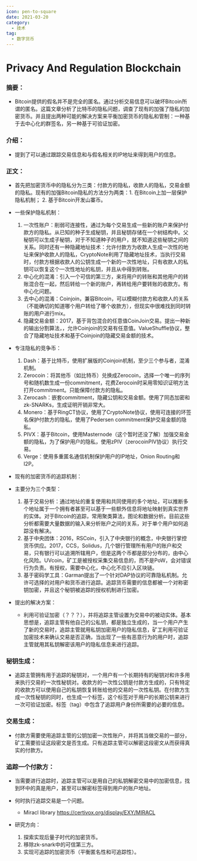 ```yaml
---
icon: pen-to-square
date: 2021-03-20
category:
  - 技术
tag:
  - 数字货币
---
```



# Privacy And Regulation Blockchain
### 摘要：
* Bitcoin提供的假名并不是完全的匿名。通过分析交易信息可以破坏Bitcoin所谓的匿名。这篇文章分析了比特币的隐私问题，调查了现有的加强了隐私的加密货币。并且提出两种可能的解决方案来平衡加密货币的隐私和管制：一种基于去中心化的群签名，另一种基于可验证加密。

### 介绍：
* 提到了可以通过跟踪交易信息和与假名相关的IP地址来得到用户的信息。

### 正文：
* 首先把加密货币中的隐私分为三类：付款方的隐私，收款人的隐私，交易金额的隐私。现有的加强Bitcoin隐私的方法分为两类：1. 在Bitcoin上加一层保护隐私机制； 2. 基于Bitcoin开发山寨币。

* 一些保护隐私机制：

    1. 一次性账户：削弱可连接性，通过为每个交易生成一些新的账户来保护付款方的隐私。从已知的种子生成秘钥，并且秘钥存储在一个树结构中。父秘钥可以生成子秘钥，对于不知道种子的用户，就不知道这些秘钥之间的关系。同时还有一种隐藏地址技术：允许付款方为收款人生成一次性的地址来保护收款人的隐私，CryptoNote利用了隐藏地址技术，当执行交易时，付款方根据收款人的公钥生成一个新的一次性地址，只有收款人的私钥可以恢复这个一次性地址的私钥，并且从中得到转账。
    2. 中心化的混淆：引入一个可信的第三方，来将用户的转账和其他用户的转账混合在一起，然后转给一个新的账户，再转给用户要转账的收款方。有中心化问题。
    3. 去中心的混淆：Coinjoin，兼容Bitcoin，可以模糊付款方和收款人的关系（不能确切的知道哪个用户转给了哪个收款方），但现实中很难找到同时转账的用户进行mix。
    4. 隐藏交易金额：2017，基于背包混合的任意值CoinJoin交易。提出一种新的输出分割算法，，允许Coinjoin的交易有任意值。ValueShuffle协议，整合了隐藏地址技术和基于Coinjoin的隐藏交易金额的技术。

* 专注隐私的竞争币：

    1. Dash：基于比特币，使用扩展版的Coinjoin机制，至少三个参与者，混淆机制。
    2. Zerocoin：将其他币（如比特币）兑换成Zerocoin，选择一个唯一的序列号和随机数生成一份commitment，花费Zerocoin时采用零知识证明方法打开commitment。只能保障付款方的隐私。
    3. Zerocash：嵌套commitment，隐藏公钥和交易金额。使用了同态加密和zk-SNARKs，生成证明开销非常大。
    4. Monero：基于RingCT协议，使用了CryptoNote协议，使用可连接的环签名保护付款方的隐私，使用了Pedersen commitment保护交易金额的隐私。
    5. PIVX：基于Bitcoin，使用Masternode（这个暂时还没了解）加强交易金额的隐私，为了保护用户的隐私，使用zPIV（zerocoinPIV协议）执行交易。
    6. Verge：使用多重匿名通信机制保护用户的IP地址，Onion Routing和I2P。

* 现有的加密货币的追踪机制：

* 主要分为三个类型：

    1. 基于交易分析：通过地址的重复使用和共同使用的多个地址，可以推断多个地址属于一个拥有者甚至可以基于一些额外信息将地址映射到真实世界的实体。对于Bitcoin的追踪，常用聚类算法，图论和数据分析。目前这些分析都需要大量数据的输入来分析账户之间的关系，对于单个用户如何追踪没有解决。
    2. 基于中央团体：2016，RSCoin，引入了中央银行的概念，中央银行掌控货币供应。2017，CCS，Solidus，几个银行管理所有用户的账户和交易，只有银行可以追溯所辖用户，但是这两个币都是部分分布的，由中心化风险。UVcoin，矿工是被授权采集交易信息的，而不是PoW，会对错误行为负责。有授权，需要中心化，中心化不应引入区块链。
    3. 基于密码学工具：Garman提出了一个针对DAP协议的可靠隐私机制。允许可选择的对用户和货币进行追踪。追踪货币需要的信息都被一个对称密钥加密，并且这个秘钥被追踪的授权机制进行加密。

* 提出的解决方案：

    * 利用可验证加密（？？？），并将追踪主管设置为交易中的被动实体。基本思想是，追踪主管有他自己的公私钥，都是独立生成的，当一个用户产生了新的交易时，追踪主管就用私钥加密用户的隐私信息，矿工利用可验证加密技术来确认交易是否正确，当出现了一些有恶意行为的用户时，追踪主管就用其私钥解密该用户的隐私信息来进行追踪。

### 秘钥生成：
* 追踪主管拥有用于追踪的秘钥对，一个用户有一个长期持有的秘钥对和许多用来执行交易的一次性秘钥对。收款方的一次性公钥是付款方生成的，只有特定的收款方可以使用自己的私钥恢复转账给他的交易的一次性私钥。在付款方生成一次性秘钥的同时，也生成一个标签，这个标签对于用户的长期公钥来进行一次可验证加密。标签（tag）中包含了追踪用户身份所需要的必要的信息。

### 交易生成：
* 付款方需要使用追踪主管的公钥加密一次性账户，并将其当做交易的一部分，矿工需要验证这段密文是否生成。只有追踪主管可以解密这段密文从而获得真实的付款方。

### 追踪一个付款方：
* 当需要进行追踪时，追踪主管可以是用自己的私钥解密交易中的加密信息，找到环中的真是用户，甚至可以解密标签得到用户的账户地址。

* 何时执行追踪交易是一个问题。

    * Miracl library https://certivox.org/display/EXY/MIRACL

* 研究方向：

    1. 探索实现后量子时代的加密货币。
    2. 移除zk-snark中的可信第三方。
    3. 实现可追踪的加密货币（平衡匿名性和可追踪性）。